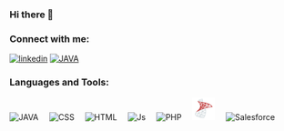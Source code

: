 ### Hi there 👋

<!--
**Bloublu/Bloublu** is a ✨ _special_ ✨ repository because its `README.md` (this file) appears on your GitHub profile.

Here are some ideas to get you started:

- 🔭 I’m currently working on ...
- 🌱 I’m currently learning ...
- 👯 I’m looking to collaborate on ...
- 🤔 I’m looking for help with ...
- 💬 Ask me about ...
- 📫 How to reach me: ...
- 😄 Pronouns: ...
- ⚡ Fun fact: ...
-->

### Connect with me:
   <div>
      <a href="https://www.linkedin.com/in/bastien-bénariac" target="_blank"> 
      <img width="100"
         alt="linkedin"
         src="https://cdn.jsdelivr.net/gh/devicons/devicon/icons/linkedin/linkedin-original-wordmark.svg"
      /></a>
      <a href="https://www.linkedin.com/in/bastien-bénariac" target="_blank"> 
      <img alt="JAVA" width="40px" src="https://cdn.jsdelivr.net/gh/devicons/devicon/icons/linkedin/linkedin-original-wordmark.svg" style="padding-right:15px; align= left; " />
      </a>
      

   </div>


### Languages and Tools:
<div>
   <img alt="JAVA" width="40px" src="https://cdn.jsdelivr.net/gh/devicons/devicon/icons/java/java-original.svg" style="padding-right:15px; align= left; " />

   <img alt="CSS" width="40px" src="https://cdn.jsdelivr.net/gh/devicons/devicon/icons/css3/css3-original-wordmark.svg" style="padding-right:15px; align= left; " />

   <img alt="HTML" width="40px" src="https://cdn.jsdelivr.net/gh/devicons/devicon/icons/html5/html5-original-wordmark.svg" style="padding-right:15px; align= left; " />

   <img alt="Js" width="40px" src="https://cdn.jsdelivr.net/gh/devicons/devicon/icons/javascript/javascript-original.svg" style="padding-right:15px; align= left; " />

   <img alt="PHP" width="40px" src="https://cdn.jsdelivr.net/gh/devicons/devicon/icons/php/php-original.svg" style="padding-right:15px; align= left; " />

   <img alt="SQL" width="40px" src="./images/sqlServer.png" style="padding-right:15px; align= left; " />

   <img alt="Salesforce" width="40px" src="https://cdn.jsdelivr.net/gh/devicons/devicon/icons/salesforce/salesforce-original.svg" style="padding-right:15px; align= left; " />
</div>
